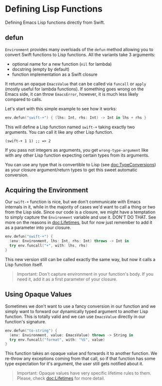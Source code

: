 # Defining Lisp Functions

Defining Emacs Lisp functions directly from Swift.

## defun

``Environment`` provides many overloads of the `defun` method allowing you to convert Swift functions to Lisp functions.
All the variants take 3 arguments:
  - optional name for a new function (`nil` for lambda)
  - docstring (empty by default)
  - function implementation as a Swift closure

It returns an opaque ``EmacsValue`` that can be called via `funcall` or `apply` (mostly useful for lambda functions).
If something goes wrong on the Emacs side, it can throw ``EmacsError``, however, it is much less likely compared to calls.

Let's start with this simple example to see how it works:
```swift
env.defun("swift-+") { (lhs: Int, rhs: Int) -> Int in lhs + rhs }
```

This will define a Lisp function named `swift-+` taking exactly two arguments. You can call it like any other Lisp function.
```emacs-lisp
(swift-+ 1 1) ;; => 2
```

If you pass not integers as arguments, you get `wrong-type-argument` like with any other Lisp function expecting certain types from its arguments.

You can use any type that is convertible to Lisp (see <doc:TypeConversions>) as your closure argument/return types to get this sweet automatic conversion.

## Acquiring the Environment

Our `swift-+` function is nice, but we don't communicate with Emacs internals in it, while in the majority of cases we'd want to call a thing or two from the Lisp side. Since our code is a closure, we might have a temptation to simply capture the ``Environment`` variable and use it. DON'T DO THAT. See more on the reasons in <doc:Lifetimes>, but for now just remember to add it as a parameter into your closure.

```swift
env.defun("swift-+") {
  (env: Environment, lhs: Int, rhs: Int) throws -> Int in
  try env.funcall("+", with: lhs, rhs)
}
```

This new version still can be called exactly the same way, but now it calls a Lisp function itself.

> Important: Don't capture environment in your function's body. If you need it, add it as a first parameter of your closure.

## Using Opaque Values

Sometimes we don't want to use a fancy conversion in our function and we simply want to forward our dynamically typed argument to another Lisp function. This is totally valid and we can use ``EmacsValue`` directly in our function's signature.

```swift
env.defun("to-string") {
  (env: Environment, value: EmacsValue) throws -> String in
  try env.funcall("format", with: "%S", value)
}
```

This function takes an opaque value and forwards it to another function. We re-throw any exceptions coming from that call, so if that function has some type expectation for it's argument, the user still gets notified about it.

> Important: Opaque values have very specific lifetime rules to them. Please, check <doc:Lifetimes> for more detail.
